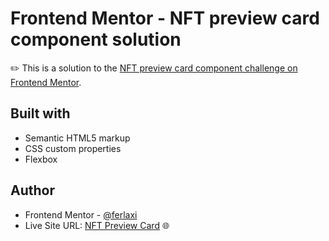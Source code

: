 # Frontend Mentor - NFT preview card component solution
✏️ This is a solution to the [NFT preview card component challenge on Frontend Mentor](https://www.frontendmentor.io/challenges/nft-preview-card-component-SbdUL_w0U).

## Built with

- Semantic HTML5 markup
- CSS custom properties
- Flexbox

## Author

- Frontend Mentor - [@ferlaxi](https://www.frontendmentor.io/profile/ferlaxi)
- Live Site URL: [NFT Preview Card](https://your-live-site-url.com) 🌐